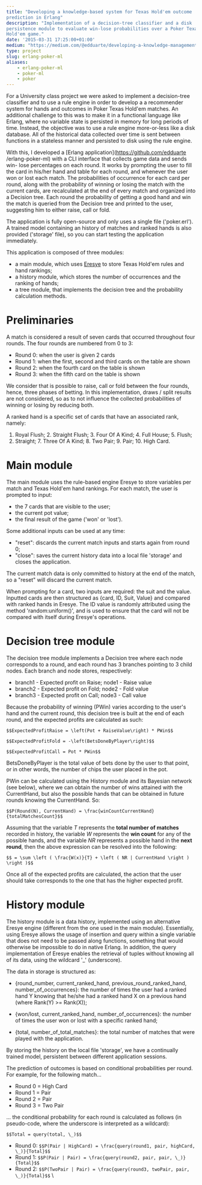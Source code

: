 ```yaml
---
title: "Developing a knowledge-based system for Texas Hold'em outcome
prediction in Erlang"
description: "Implementation of a decision-tree classifier and a disk
persistence module to evaluate win-lose probabilities over a Poker Texas
Hold'em game."
date: '2015-03-31 17:25:00+01:00'
medium: "https://medium.com/@edduarte/developing-a-knowledge-management-system-for-texas-holdem-outcome-prediction-in-erlang-cf3440ab806b"
type: project
slug: erlang-poker-ml
aliases:
    - erlang-poker-ml
    - poker-ml
    - poker
---
```


For a University class project we were asked to implement a decision-tree
classifier and to use a rule engine in order to develop a a recommender system
for hands and outcomes in Poker Texas Hold'em matches. An additional challenge
to this was to make it in a functional language like Erlang, where no variable
state is persisted in memory for long periods of time. Instead, the objective
was to use a rule engine more-or-less like a disk database. All of the
historical data collected over time is sent between functions in a stateless
manner and persisted to disk using the rule engine.

With this, I developed a [Erlang application](https://github.com/edduarte
/erlang-poker-ml) with a CLI interface that collects game data and sends win-
lose percentages on each round. It works by prompting the user to fill the card
in his/her hand and table for each round, and whenever the user won or lost
each match. The probabilities of occurrence for each card per round, along with
the probability of winning or losing the match with the current cards, are
recalculated at the end of every match and organized into a Decision tree. Each
round the probability of getting a good hand and win the match is queried from
the Decision tree and printed to the user, suggesting him to either raise, call
or fold.

The application is fully open-source and only uses a single file ('poker.erl').
A trained model containing an history of matches and ranked hands is also
provided ('storage' file), so you can start testing the application
immediately.

This application is composed of three modules:

- a main module, which uses [Eresye](http://sourceforge.net/projects/eresye/)
  to store Texas Hold'em rules and hand rankings;
- a history module, which stores the number of occurrences and the ranking of
  hands;
- a tree module, that implements the decision tree and the probability
  calculation methods.

# Preliminaries

A match is considered a result of seven cards that occurred throughout four
rounds. The four rounds are numbered from 0 to 3:

- Round 0: when the user is given 2 cards
- Round 1: when the first, second and third cards on the table are shown
- Round 2: when the fourth card on the table is shown
- Round 3: when the fifth card on the table is shown

We consider that is possible to raise, call or fold between the four rounds,
hence, three phases of betting. In this implementation, draws / split results
are not considered, so as to not influence the collected probabilities of
winning or losing by reducing both.

A ranked hand is a specific set of cards that have an associated rank, namely:
1. Royal Flush; 2. Straight Flush; 3. Four Of A Kind; 4. Full House; 5. Flush;
6. Straight; 7. Three Of A Kind; 8. Two Pair; 9. Pair; 10. High Card.

# Main module

The main module uses the rule-based engine Eresye to store variables per match
and Texas Hold'em hand rankings. For each match, the user is prompted to input:

- the 7 cards that are visible to the user;
- the current pot value;
- the final result of the game ('won' or 'lost').

Some additional inputs can be used at any time:

- "reset": discards the current match inputs and starts again from round 0;
- "close": saves the current history data into a local file 'storage' and
  closes the application.

The current match data is only committed to history at the end of the match, so
a "reset" will discard the current match.

When prompting for a card, two inputs are required: the suit and the value.
Inputted cards are then structured as {card, ID, Suit, Value} and compared with
ranked hands in Eresye. The ID value is randomly attributed using the method
'random:uniform()', and is used to ensure that the card will not be compared
with itself during Eresye's operations.



# Decision tree module

The decision tree module implements a Decision tree where each node corresponds
to a round, and each round has 3 branches pointing to 3 child nodes. Each
branch and node stores, respectively:

- branch1 - Expected profit on Raise; node1 - Raise value
- branch2 - Expected profit on Fold; node2 - Fold value
- branch3 - Expected profit on Call; node3 - Call value

Because the probability of winning (PWin) varies according to the user's hand
and the current round, this decision tree is built at the end of each round,
and the expected profits are calculated as such:

`$$ExpectedProfitRaise = \left(Pot + RaiseValue\right) * PWin$$`

`$$ExpectedProfitFold = -\left(BetsDoneByPlayer\right)$$`

`$$ExpectedProfitCall = Pot * PWin$$`

BetsDoneByPlayer is the total value of bets done by the user to that point, or
in other words, the number of chips the user placed in the pot.

PWin can be calculated using the History module and its Bayesian network (see
below), where we can obtain the number of wins attained with the
CurrentHand, but also the possible hands that can be obtained in future rounds
knowing the CurrentHand. So:

`$$P(Round(N), CurrentHand) = \frac{winCountCurrentHand}{totalMatchesCount}$$`

Assuming that the variable *T* represents the **total number of matches**
recorded in history, the variable *W* represents the **win count** for any of
the possible hands, and the variable *NR* represents a possible hand in the
**next round**, then the above expression can be resolved into the following:

`$$ = \sum \left ( \frac{W(x)}{T} + \left
( NR | CurrentHand \right ) \right )$$`

Once all of the expected profits are calculated, the action that the user
should take corresponds to the one that has the higher expected profit.



# History module

The history module is a data history, implemented using an alternative Eresye
engine (different from the one used in the main module). Essentially, using
Eresye allows the usage of insertion and query within a single variable that
does not need to be passed along functions, something that would otherwise be
impossible to do in native Erlang. In addition, the query implementation of
Eresye enables the retrieval of tuples without knowing all of its data, using
the wildcard '_' (underscore).

The data in storage is structured as:

- {round_number, current_ranked_hand, previous_round_ranked_hand,
  number_of_occurrences}: the number of times the user had a ranked hand Y
  knowing that he/she had a ranked hand X on a previous hand (where Rank(Y) >=
  Rank(X));

- {won/lost, current_ranked_hand, number_of_occurrences}: the number of times
  the user won or lost with a specific ranked hand;

- {total, number_of_total_matches}: the total number of matches that were
  played with the application.

By storing the history on the local file 'storage', we have a continually
trained model, persistent between different application sessions.

The prediction of outcomes is based on conditional probabilities per round. For
example, for the following match...

- Round 0 = High Card
- Round 1 = Pair
- Round 2 = Pair
- Round 3 = Two Pair

... the conditional probability for each round is calculated as follows (in
pseudo-code, where the underscore is interpreted as a wildcard):

`$$Total = query(total, \_)$$`

- Round 0: `$$P(Pair | HighCard) = \frac{query(round1, pair, highCard, \_)}{Total}$$`
- Round 1: `$$P(Pair | Pair) = \frac{query(round2, pair, pair, \_)}{Total}$$`
- Round 2: `$$P(TwoPair | Pair) = \frac{query(round3, twoPair, pair, \_)}{Total}$$`
\\

<script src="/js/math-code.js"></script>
<script async src="//cdn.bootcss.com/mathjax/2.7.1/MathJax.js?config=TeX-MML-AM_CHTML"></script>